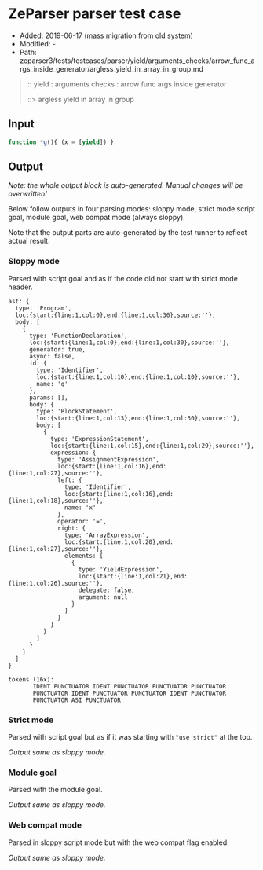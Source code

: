 # ZeParser parser test case

- Added: 2019-06-17 (mass migration from old system)
- Modified: -
- Path: zeparser3/tests/testcases/parser/yield/arguments_checks/arrow_func_args_inside_generator/argless_yield_in_array_in_group.md

> :: yield : arguments checks : arrow func args inside generator
>
> ::> argless yield in array in group

## Input

`````js
function *g(){ (x = [yield]) }
`````

## Output

_Note: the whole output block is auto-generated. Manual changes will be overwritten!_

Below follow outputs in four parsing modes: sloppy mode, strict mode script goal, module goal, web compat mode (always sloppy).

Note that the output parts are auto-generated by the test runner to reflect actual result.

### Sloppy mode

Parsed with script goal and as if the code did not start with strict mode header.

`````
ast: {
  type: 'Program',
  loc:{start:{line:1,col:0},end:{line:1,col:30},source:''},
  body: [
    {
      type: 'FunctionDeclaration',
      loc:{start:{line:1,col:0},end:{line:1,col:30},source:''},
      generator: true,
      async: false,
      id: {
        type: 'Identifier',
        loc:{start:{line:1,col:10},end:{line:1,col:10},source:''},
        name: 'g'
      },
      params: [],
      body: {
        type: 'BlockStatement',
        loc:{start:{line:1,col:13},end:{line:1,col:30},source:''},
        body: [
          {
            type: 'ExpressionStatement',
            loc:{start:{line:1,col:15},end:{line:1,col:29},source:''},
            expression: {
              type: 'AssignmentExpression',
              loc:{start:{line:1,col:16},end:{line:1,col:27},source:''},
              left: {
                type: 'Identifier',
                loc:{start:{line:1,col:16},end:{line:1,col:18},source:''},
                name: 'x'
              },
              operator: '=',
              right: {
                type: 'ArrayExpression',
                loc:{start:{line:1,col:20},end:{line:1,col:27},source:''},
                elements: [
                  {
                    type: 'YieldExpression',
                    loc:{start:{line:1,col:21},end:{line:1,col:26},source:''},
                    delegate: false,
                    argument: null
                  }
                ]
              }
            }
          }
        ]
      }
    }
  ]
}

tokens (16x):
       IDENT PUNCTUATOR IDENT PUNCTUATOR PUNCTUATOR PUNCTUATOR
       PUNCTUATOR IDENT PUNCTUATOR PUNCTUATOR IDENT PUNCTUATOR
       PUNCTUATOR ASI PUNCTUATOR
`````

### Strict mode

Parsed with script goal but as if it was starting with `"use strict"` at the top.

_Output same as sloppy mode._

### Module goal

Parsed with the module goal.

_Output same as sloppy mode._

### Web compat mode

Parsed in sloppy script mode but with the web compat flag enabled.

_Output same as sloppy mode._
